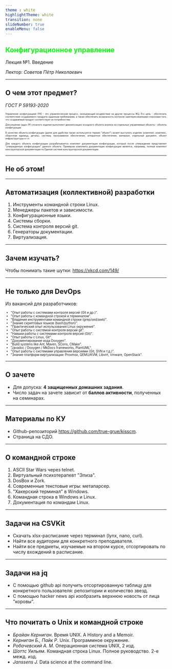 ```yaml
---
theme : white
highlightTheme: white
transition: none
slideNumber: true
enableMenu: false
---
```


<!-- .slide: data-background="black" style="color:#00ff00" -->

## <span style="color:#00ff00">Конфигурационное управление</span>

Лекция №1. Введение

Лектор: *Советов Пётр Николаевич*

---

## О чем этот предмет?

*ГОСТ Р 59193-2020*

<div style="text-align:justify;font-size:50%">Управление конфигурацией (УК) - это управленческий процесс, оказывающий воздействие на другие процессы ЖЦ. Его цель - обеспечить соответствие создаваемого продукта заданным требованиям, а также обеспечить возможность контроля заинтересованными сторонами того, что создаваемый продукт соответствует их потребностям.

Для решения задач УК сложного изделия выполняют декомпозицию исходного объекта анализа на отдельные управляемые объекты - объекты конфигурации.

В качестве объекта конфигурации (далее для удобства также используется термин "объект") может выступать изделие (комплект, комплекс, сборочная единица, деталь), система, программное обеспечение, аппаратное обеспечение, материал, отдельный документ, объект инфраструктуры и т.п.

Для каждого объекта конфигурации разрабатывается комплект документации конфигурации, который после утверждения представляет "утвержденную конфигурацию" данного объекта. Примером комплекта документации конфигурации является, например, полный комплект конструкторской документации по Единой системе конструкторской документации.
</div>

---

## Не об этом!

---

## Автоматизация (коллективной) разработки

1. Инструменты командной строки Linux.
1. Менеджеры пакетов и зависимости.
1. Конфигурационные языки.
1. Системы сборки.
2. Система контроля версий git.
3. Генераторы документации.
4. Виртуализация.

---

## Зачем изучать?

Чтобы понимать такие шутки: https://xkcd.com/149/

---

## Не только для DevOps

Из вакансий для разработчиков:

<div style="font-size:70%">

* "Опыт работы с системами контроля версий (Git и др.)".
* "Опыт работы с командной строкой и терминалом".
* "Владение инструментами командной строки (grep/sed/awk)".
* "Знание скриптовых языков (bash/python)".
* "Практический опыт использования Linux окружения".
* "Опыт работы с системой контроля версий git".
* "Навыки работы с системами контроля версий (Git)".
* "Опыт работы с Linux, Git".
* "Документирование кода Doxygen".
* "Build systems like Ant, Maven, SCons, CMake".
* "Javadoc / Doxygen / MkDocs frameworks, PlantUML".
* "Опыт работы с системами управления версиями (Git, SVN и т.д.)".
* "Знание платформ виртуализации: Proxmox, QEMU/KVM, Libvirt, Vmware, OpenStack".

</div>

---

## О зачете

* Для допуска: **4 защищенных домашних задания**.
* Число задач на зачете зависит от **баллов активности**, полученных на семинарах.

---

## Материалы по КУ

* Github-репозиторий https://github.com/true-grue/kisscm.
* Страница на СДО.

---

## О командной строке

1. ASCII Star Wars через telnet.
1. Виртуальный психотерапевт "Элиза".
1. DosBox и Zork.
1. Современные текстовые игры: метапарсер.
1. "Хакерский терминал" в Windows.
1. Командная строка в Windows и Linux.
1. Документация по командам Linux.

---

## Задачи на CSVKit

* Скачать xlsx-расписание через терминал (lynx, nano, curl).
* Найти все аудитории для конкретного преподавателя.
* Найти все предметы, изучаемые на втором курсе, отсортировать по числу вхождений в расписание.

---

## Задачи на jq

* С помощью github api получить отсортированную таблицу для конкретного пользователя: репозитории и количество звезд.
* С помощью hacker news api изобразить верхнюю новость от лица "коровы".

---

## Что почитать о Unix и командной строке

* *Брайан Керниган*. Время UNIX. A History and a Memoir.
* *Керниган Б., Пайк Р*. Unix. Программное окружение.
* *Робачевский А. М.* Операционная система UNIX, 2 изд.
* *Шоттс Уильям*. Командная строка Linux. Полное руководство. 2-е межд. изд.
* *Janssens J.* Data science at the command line.

